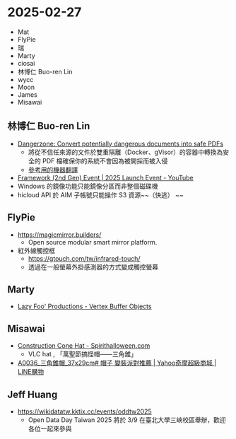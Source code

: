 # 2025-02-27

- Mat
- FlyPie
- 瑞
- Marty
- ciosai
- 林博仁 Buo-ren Lin
- wycc
- Moon
- James
- Misawai


## 林博仁 Buo-ren Lin

* [Dangerzone: Convert potentially dangerous documents into safe PDFs](https://dangerzone.rocks/)
  * 將從不信任來源的文件於雙重隔離（Docker、gVisor）的容器中轉換為安全的 PDF 檔確保你的系統不會因為被開採而被入侵
  * [參考用的機器翻譯](https://dangerzone-rocks.translate.goog/about/?_x_tr_sl=en&_x_tr_tl=zh-TW&_x_tr_hl=zh-TW&_x_tr_pto=wapp "https://dangerzone-rocks.translate.goog/about/?_x_tr_sl=en&_x_tr_tl=zh-TW&_x_tr_hl=zh-TW&_x_tr_pto=wapp")
* [Framework (2nd Gen) Event \| 2025 Launch Event - YouTube](https://www.youtube.com/watch?v=-8k7jTF_JCg)
* Windows 的鏡像功能只能鏡像分區而非整個磁碟機
* hicloud API 於 AIM 子帳號只能操作 S3 資源~~（快逃） ~~


## FlyPie

- https://magicmirror.builders/
    - Open source modular smart mirror platform.
- 紅外線觸控框
    - https://gtouch.com/tw/infrared-touch/
    - 透過在一般螢幕外掛感測器的方式變成觸控螢幕


## Marty

- [Lazy Foo' Productions - Vertex Buffer Objects](https://lazyfoo.net/tutorials/OpenGL/17_vertex_buffer_objects/index.php)


## Misawai

- [Construction Cone Hat - Spirithalloween.com](https://www.spirithalloween.com/product/construction-cone-hat/224527.uts)
    - VLC hat , 「萬聖節搞怪帽——三角錐」
- [A0036_三角錐帽_37x29cm# 帽子 變裝派對推薦 | Yahoo奇摩超級商城 | LINE購物](https://buy.line.me/product/2/p0812169128666)


## Jeff Huang

- https://wikidatatw.kktix.cc/events/oddtw2025
    - Open Data Day Taiwan 2025 將於 3/9 在臺北大學三峽校區舉辦，歡迎各位一起來參與



